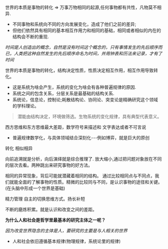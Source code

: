 世界的本质是事物的转化 => 万事万物相同的起源,任何事物都有共性，凡物莫不相异.

  + 不同事物和系统向不同的方向发展变化，造成了他们之前的差异;
  + 但他们依然具有相同的基本相互作用力和相同的基础，相同或者相似的内在的结构会不断的重现.

*时间是人创造出的概念，自然是没有时间这个概念的，只有事情发生的先后顺序而已，人类把这种自然发生的先后顺序命名为时间，并用钟表和历法来记录，才有了时间*


世界的本质是事物的转化，结构决定性质，性质决定相互作用，相互作用导致转化。

   + 这是系统为啥会产生，系统的变化为啥会有各种普遍规律的原因.
   + 系统之间的包含关系，分层关系是最基础的结构关系.
   + 系统论，信息论，控制论;耗散结构论、协同论、突变论是精确研究这个领域的学科理论。

> 潜能由结构决定，环境做筛选。生物系统的变化规律，具有典型代表意义。

西方思维和东方思维最大差距，数学符号来描述和 文字表达或者不可言说

   + 普遍规律数学化，与具体领域结合深刻化---例如博弈，就是巨大的原创

转化 相似相异

向前追溯就是分析，向后演绎就是综合推理了.   放大缩小,通过把问题对象放在不同的层次去看。两种跳出来研究事物的好方法。

相同的异常现象，背后可能就潜藏着相同的结构。  通过比较相同点与不同点，我们就能全面的了解事物的性质。精微的比较同与不同，是认识事物的途径和关键。(在头脑中形成一个世界是基础)

精力管理
自主的切换思维方式。扬长补短

不断的磨炼积累。就是认识和改变之间的差距。

**为什么人和社会是哲学里最基本的研究主体之一呢？**

   *因为改变世界隐含的主体是人，要研究的主要是与人相关的世界*

   + 人和社会依旧遵循基本规律(物理规律，系统论里的规律)
